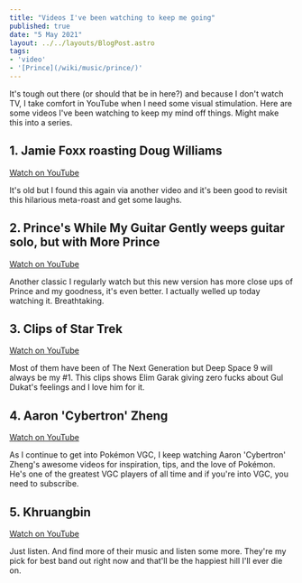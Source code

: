 ```yaml
---
title: "Videos I've been watching to keep me going"
published: true
date: "5 May 2021"
layout: ../../layouts/BlogPost.astro
tags:
- 'video'
- '[Prince](/wiki/music/prince/)'
---
```


It's tough out there (or should that be in here?) and because I don't watch TV, I take comfort in YouTube when I need some visual stimulation. Here are some videos I've been watching to keep my mind off things. Might make this into a series.

## 1. Jamie Foxx roasting Doug Williams

[Watch on YouTube](https://www.youtube.com/watch?v=tq2ivETREGo)

It's old but I found this again via another video and it's been good to revisit this hilarious meta-roast and get some laughs.

## 2. Prince's While My Guitar Gently weeps guitar solo, but with More Prince

[Watch on YouTube](https://www.youtube.com/watch?v=dWRCooFKk3c)

Another classic I regularly watch but this new version has more close ups of Prince and my goodness, it's even better. I actually welled up today watching it. Breathtaking.

## 3. Clips of Star Trek

[Watch on YouTube](https://www.youtube.com/watch?v=FggqbNUZD8U)

Most of them have been of The Next Generation but Deep Space 9 will always be my #1. This clips shows Elim Garak giving zero fucks about Gul Dukat's feelings and I love him for it.

## 4. Aaron 'Cybertron' Zheng

[Watch on YouTube](https://www.youtube.com/watch?v=adVF6bcyZjc)

As I continue to get into Pokémon VGC, I keep watching Aaron 'Cybertron' Zheng's awesome videos for inspiration, tips, and the love of Pokémon. He's one of the greatest VGC players of all time and if you're into VGC, you need to subscribe.

## 5. Khruangbin

[Watch on YouTube](https://www.youtube.com/watch?v=vsSmzapbKv4)

Just listen. And find more of their music and listen some more. They're my pick for best band out right now and that'll be the happiest hill I'll ever die on.
